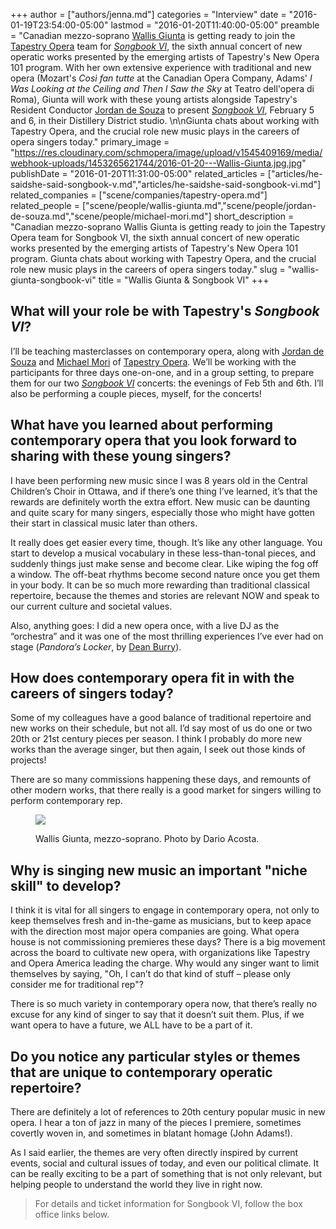 +++
author = ["authors/jenna.md"]
categories = "Interview"
date = "2016-01-19T23:54:00-05:00"
lastmod = "2016-01-20T11:40:00-05:00"
preamble = "Canadian mezzo-soprano [Wallis Giunta](/scene/people/wallis-giunta/) is getting ready to join the [Tapestry Opera](/scene/companies/tapestry-opera/) team for [*Songbook VI*](https://tapestryopera.com/songbook-vi/), the sixth annual concert of new operatic works presented by the emerging artists of Tapestry's New Opera 101 program. With her own extensive experience with traditional and new opera (Mozart's *Così fan tutte* at the Canadian Opera Company, Adams' *I Was Looking at the Ceiling and Then I Saw the Sky* at Teatro dell'opera di Roma), Giunta will work with these young artists alongside Tapestry's Resident Conductor [Jordan de Souza](/scene/people/jordan-de-souza/) to present [*Songbook VI*](https://tapestryopera.com/songbook-vi/), February 5 and 6, in their Distillery District studio. \n\nGiunta chats about working with Tapestry Opera, and the crucial role new music plays in the careers of opera singers today."
primary_image = "https://res.cloudinary.com/schmopera/image/upload/v1545409169/media/webhook-uploads/1453265621744/2016-01-20---Wallis-Giunta.jpg.jpg"
publishDate = "2016-01-20T11:31:00-05:00"
related_articles = ["articles/he-saidshe-said-songbook-v.md","articles/he-saidshe-said-songbook-vi.md"]
related_companies = ["scene/companies/tapestry-opera.md"]
related_people = ["scene/people/wallis-giunta.md","scene/people/jordan-de-souza.md","scene/people/michael-mori.md"]
short_description = "Canadian mezzo-soprano Wallis Giunta is getting ready to join the Tapestry Opera team for Songbook VI, the sixth annual concert of new operatic works presented by the emerging artists of Tapestry&#039;s New Opera 101 program. Giunta chats about working with Tapestry Opera, and the crucial role new music plays in the careers of opera singers today."
slug = "wallis-giunta-songbook-vi"
title = "Wallis Giunta &amp; Songbook VI"
+++

## What will your role be with Tapestry's *Songbook VI*?

I’ll be teaching masterclasses on contemporary opera, along with [Jordan de Souza](/scene/people/jordan-de-souza/) and [Michael Mori](/scene/people/michael-mori/) of [Tapestry Opera](/scene/companies/tapestry-opera/). We’ll be working with the participants for three days one-on-one, and in a group setting, to prepare them for our two [*Songbook VI*](https://tapestryopera.com/songbook-vi/) concerts: the evenings of Feb 5th and 6th. I’ll also be performing a couple pieces, myself, for the concerts!

## What have you learned about performing contemporary opera that you look forward to sharing with these young singers?

I have been performing new music since I was 8 years old in the Central Children’s Choir in Ottawa, and if there’s one thing I’ve learned, it’s that the rewards are definitely worth the extra effort. New music can be daunting and quite scary for many singers, especially those who might have gotten their start in classical music later than others. 

It really does get easier every time, though. It’s like any other language. You start to develop a musical vocabulary in these less-than-tonal pieces, and suddenly things just make sense and become clear. Like wiping the fog off a window. The off-beat rhythms become second nature once you get them in your body. It can be so much more rewarding than traditional classical repertoire, because the themes and stories are relevant NOW and speak to our current culture and societal values. 

Also, anything goes: I did a new opera once, with a live DJ as the “orchestra” and it was one of the most thrilling experiences I’ve ever had on stage (*Pandora’s Locker*, by [Dean Burry](/scene/people/dean-burry/)).

## How does contemporary opera fit in with the careers of singers today? 

Some of my colleagues have a good balance of traditional repertoire and new works on their schedule, but not all. I’d say most of us do one or two 20th or 21st century pieces per season. I think I probably do more new works than the average singer, but then again, I seek out those kinds of projects! 

There are so many commissions happening these days, and remounts of other modern works, that there really is a good market for singers willing to perform contemporary rep.

<figure data-type="image">

![](https://res.cloudinary.com/schmopera/image/upload/v1545409169/media/webhook-uploads/1453306812980/Wallis-Giunta---pc---Dario-Acosta.jpg.jpg)
<figcaption>Wallis Giunta, mezzo-soprano. Photo by Dario Acosta.</figcaption></figure>

## Why is singing new music an important "niche skill" to develop?

I think it is vital for all singers to engage in contemporary opera, not only to keep themselves fresh and in-the-game as musicians, but to keep apace with the direction most major opera companies are going. What opera house is not commissioning premieres these days? There is a big movement across the board to cultivate new opera, with organizations like Tapestry and Opera America leading the charge. Why would any singer want to limit themselves by saying, "Oh, I can’t do that kind of stuff – please only consider me for traditional rep"? 

There is so much variety in contemporary opera now, that there’s really no excuse for any kind of singer to say that it doesn’t suit them. Plus, if we want opera to have a future, we ALL have to be a part of it.

## Do you notice any particular styles or themes that are unique to contemporary operatic repertoire?

There are definitely a lot of references to 20th century popular music in new opera. I hear a ton of jazz in many of the pieces I premiere, sometimes covertly woven in, and sometimes in blatant homage (John Adams!). 

As I said earlier, the themes are very often directly inspired by current events, social and cultural issues of today, and even our political climate. It can be really exciting to be a part of something that is not only relevant, but helping people to understand the world they live in right now.

>For details and ticket information for Songbook VI, follow the box office links below.
